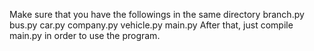 Make sure that you have the followings in the same directory
branch.py
bus.py
car.py 
company.py
vehicle.py
main.py
After that, just compile main.py in order to use the program.
